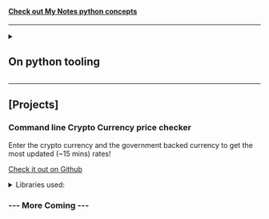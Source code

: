#### [Check out My Notes python concepts](./python-oop)

---

<details markdown=1>
<summary> 

## On python tooling 

</summary>

1. [pydoc](./python-tooling#pydoc)
2. [Pip](./python-tooling#pip)
3. [Setuptools](./python-tooling#setuptools)
4. [argparse](./python-tooling#argparse)
5. [pyinstaller](./python-tooling#pyinstaller)
6. [Note on python packages](./python-tooling#python-packages)
7. [kivy](./python-tooling#kivy)
8. [Preferred LSP](./python-tooling#preferred-lsp)

</details>

---

## [Projects]

### Command line Crypto Currency price checker

Enter the crypto currency and the government backed currency to get the most updated (~15 mins) rates!

[Check it out on Github](https://github.com/datDhruvJain/Crypto-Price)

<details markdown=1>

<summary>Libraries used:</summary>

- [art] to generate ASCII Art
- [colorama] for cross terminal output coloring
- [requests] to access API from [api.coinbase.com/v2](https://api.coinbase.com/v2/)

</details>


### --- More Coming ---

